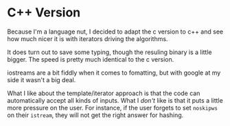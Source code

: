 C++ Version
===========

Because I'm a language nut, I decided to adapt the 
c version to c++ and see how much nicer it is with
iterators driving the algorithms.

It does turn out to save some typing, though the
resuling binary is a little bigger.  The speed 
is pretty much identical to the c version.

iostreams are a bit fiddly when it comes to fomatting,
but with google at my side it wasn't a big deal.

What I like about the template/iterator approach is
that the code can automatically accept all kinds of 
inputs.  What I _don't_ like is that it puts a little
more pressure on the user. For instance, if the user
forgets to set `noskipws` on their `istream`,  they
will not get the right answer for hashing.

